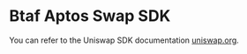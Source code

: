 # Btaf Aptos Swap SDK

You can refer to the Uniswap SDK documentation [uniswap.org](https://docs.uniswap.org/sdk/2.0.0/).
